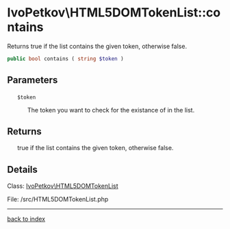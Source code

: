 # IvoPetkov\HTML5DOMTokenList::contains

Returns true if the list contains the given token, otherwise false.

```php
public bool contains ( string $token )
```

## Parameters

&nbsp;&nbsp;&nbsp;&nbsp;&nbsp;&nbsp;`$token`

&nbsp;&nbsp;&nbsp;&nbsp;&nbsp;&nbsp;&nbsp;&nbsp;&nbsp;&nbsp;&nbsp;&nbsp;The token you want to check for the existance of in the list.

## Returns

&nbsp;&nbsp;&nbsp;&nbsp;&nbsp;&nbsp;true if the list contains the given token, otherwise false.

## Details

Class: [IvoPetkov\HTML5DOMTokenList](ivopetkov.html5domtokenlist.class.md)

File: /src/HTML5DOMTokenList.php

---

[back to index](index.md)

